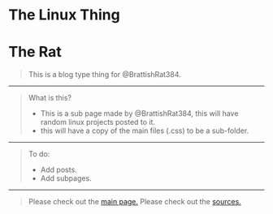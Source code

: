 #   The Linux Thing
#   The Rat
> This is a blog type thing for @BrattishRat384.
---
> What is this?
> - This is a sub page made by @BrattishRat384, this will have random linux projects posted to it.
> - this will have a copy of the main files (.css) to be a sub-folder.
---
> To do:
> - Add posts.
> - Add subpages.
---
> Please check out the <a href="https://brattishrat384.xyz/" target="_blank">main page.</a>
> Please check out the <a href="https://brattishrat384.xyz/misc/sources.txt" target="_blank">sources.</a>